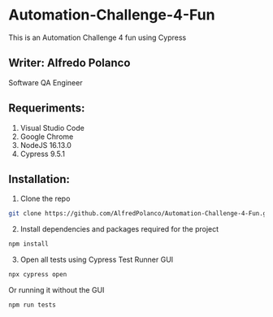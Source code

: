 # Automation-Challenge-4-Fun
This is an Automation Challenge 4 fun using Cypress

## Writer: Alfredo Polanco
Software QA Engineer

## Requeriments:

1. Visual Studio Code 
2. Google Chrome 
3. NodeJS 16.13.0
4. Cypress 9.5.1


## Installation:


1. Clone the repo
```bash
git clone https://github.com/AlfredPolanco/Automation-Challenge-4-Fun.git
```
    
2. Install dependencies and packages required for the project
```bash
npm install
```
3. Open all tests using Cypress Test Runner GUI
```bash
npx cypress open
```
   Or running it without the GUI
```bash
npm run tests
```
